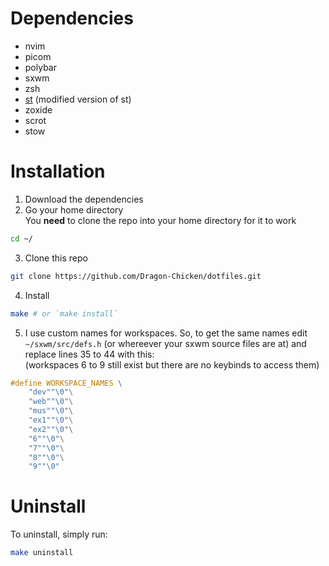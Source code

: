 # Dependencies
- nvim
- picom
- polybar
- sxwm
- zsh
- [st](https://github.com/gh0stzk/st-terminal) (modified version of st)
- zoxide
- scrot
- stow

# Installation
1. Download the dependencies
2. Go your home directory \
You __need__ to clone the repo into your home directory for it to work
```sh
cd ~/
```
3. Clone this repo
```sh
git clone https://github.com/Dragon-Chicken/dotfiles.git
```
4. Install
```sh
make # or `make install`
```
5. I use custom names for workspaces. So, to get the same names edit `~/sxwm/src/defs.h` (or whereever your sxwm source files are at) and replace lines 35 to 44 with this:\
(workspaces 6 to 9 still exist but there are no keybinds to access them)
```c
#define WORKSPACE_NAMES	\
	"dev""\0"\
	"web""\0"\
	"mus""\0"\
	"ex1""\0"\
	"ex2""\0"\
	"6""\0"\
	"7""\0"\
	"8""\0"\
	"9""\0"
```
# Uninstall
To uninstall, simply run:
```sh
make uninstall
```
